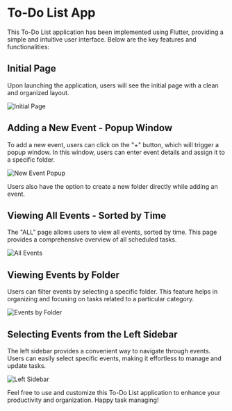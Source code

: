 # To-Do List App

This To-Do List application has been implemented using Flutter, providing a simple and intuitive user interface.
Below are the key features and functionalities:

## Initial Page

Upon launching the application, users will see the initial page with a clean and organized layout.

![Initial Page](https://github.com/AagarbageaA/To-do-list/assets/116759029/ef1565d5-c87a-4e8e-9989-8567841057f7)

## Adding a New Event - Popup Window

To add a new event, users can click on the "+" button, which will trigger a popup window. In this window, users can enter event details and assign it to a specific folder.

![New Event Popup](https://github.com/AagarbageaA/To-do-list/assets/116759029/c9fcb8ab-bbb5-4bed-9e4a-c51f15e30285)

Users also have the option to create a new folder directly while adding an event.

## Viewing All Events - Sorted by Time

The "ALL" page allows users to view all events, sorted by time. This page provides a comprehensive overview of all scheduled tasks.

![All Events](https://github.com/AagarbageaA/To-do-list/assets/116759029/8016710f-c012-42b6-acf3-61f561fa3fcd)

## Viewing Events by Folder

Users can filter events by selecting a specific folder. This feature helps in organizing and focusing on tasks related to a particular category.

![Events by Folder](https://github.com/AagarbageaA/To-do-list/assets/116759029/31360200-3f3c-4b35-a2f3-af4a20389cc4)

## Selecting Events from the Left Sidebar

The left sidebar provides a convenient way to navigate through events. Users can easily select specific events, making it effortless to manage and update tasks.

![Left Sidebar](https://github.com/AagarbageaA/To-do-list/assets/116759029/de36772d-da73-44c2-bc02-856f79c15f0d)

Feel free to use and customize this To-Do List application to enhance your productivity and organization. Happy task managing!

